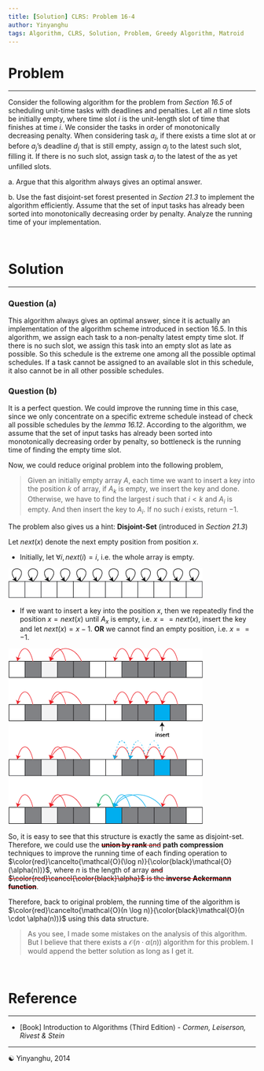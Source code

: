 ```yaml
---
title: [Solution] CLRS: Problem 16-4
author: Yinyanghu
tags: Algorithm, CLRS, Solution, Problem, Greedy Algorithm, Matroid
---
```


# Problem

---

Consider the following algorithm for the problem from *Section 16.5* of scheduling unit-time tasks with deadlines and penalties.
Let all $n$ time slots be initially empty, where time slot $i$ is the unit-length slot of time that finishes at time $i$.
We consider the tasks in order of monotonically decreasing penalty.
When considering task $a_j$, if there exists a time slot at or before $a_j$’s deadline $d_j$ that is still empty, assign $a_j$ to the latest such slot, filling it.
If there is no such slot, assign task $a_j$ to the latest of the as yet unfilled slots.

a. Argue that this algorithm always gives an optimal answer.

b. Use the fast disjoint-set forest presented in *Section 21.3* to implement the algorithm efficiently.
Assume that the set of input tasks has already been sorted into monotonically decreasing order by penalty.
Analyze the running time of your implementation.

<br />

# Solution

---

### Question (a)

This algorithm always gives an optimal answer, since it is actually an implementation of the algorithm scheme introduced in section 16.5.
In this algorithm, we assign each task to a non-penalty latest empty time slot.
If there is no such slot, we assign this task into an empty slot as late as possible.
So this schedule is the extreme one among all the possible optimal schedules.
If a task cannot be assigned to an available slot in this schedule, it also cannot be in all other possible schedules.


### Question (b)

It is a perfect question.
We could improve the running time in this case, since we only concentrate on a specific extreme schedule instead of check all possible schedules by the *lemma 16.12*.
According to the algorithm, we assume that the set of input tasks has already been sorted into monotonically decreasing order by penalty, so bottleneck is the running time of finding the empty time slot.

Now, we could reduce original problem into the following problem,

> Given an initially empty array $A$, each time we want to insert a key into the position $k$ of array, if $A_k$ is empty, we insert the key and done.
> Otherwise, we have to find the largest $i$ such that $i < k$ and $A_i$ is empty.
> And then insert the key to $A_i$.
> If no such $i$ exists, return $-1$.

The problem also gives us a hint: **Disjoint-Set** (introduced in *Section 21.3*)

Let $next(x)$ denote the next empty position from position $x$. 

* Initially, let $\forall i, next(i) = i$, i.e. the whole array is empty.

![](/images/2014-03-20-clrs/figureA.png "Initialize")

* If we want to insert a key into the position $x$, then we repeatedly find the position $x = next(x)$ until $A_x$ is empty, i.e. $x == next(x)$, insert the key and let $next(x) = x - 1$. **OR** we cannot find an empty position, i.e. $x == -1$.

![](/images/2014-03-20-clrs/figureB.png "Insert and Update")

So, it is easy to see that this structure is exactly the same as disjoint-set.
Therefore, we could use the <strike style='color:red'><span style='color:black'>**union by rank** and</span></strike> **path compression** techniques to improve the running time of each finding operation to $\color{red}\cancelto{\mathcal{O}(\log n)}{\color{black}\mathcal{O}(\alpha(n))}$, where $n$ is the length of array <strike style='color:red'><span style='color:black'>and $\color{red}\cancel{\color{black}\alpha}$ is the **inverse Ackermann function**</span></strike>.

Therefore, back to original problem, the running time of the algorithm is $\color{red}\cancelto{\mathcal{O}(n \log n)}{\color{black}\mathcal{O}(n \cdot \alpha(n))}$ using this data structure.

> As you see, I made some mistakes on the analysis of this algorithm. But I believe that there exists a $\mathcal{O}(n \cdot \alpha(n))$ algorithm for this problem. I would append the better solution as long as I get it.

<br />

# Reference

---

* [Book] Introduction to Algorithms (Third Edition) - *Cormen, Leiserson, Rivest & Stein*

---

☯ Yinyanghu, 2014

